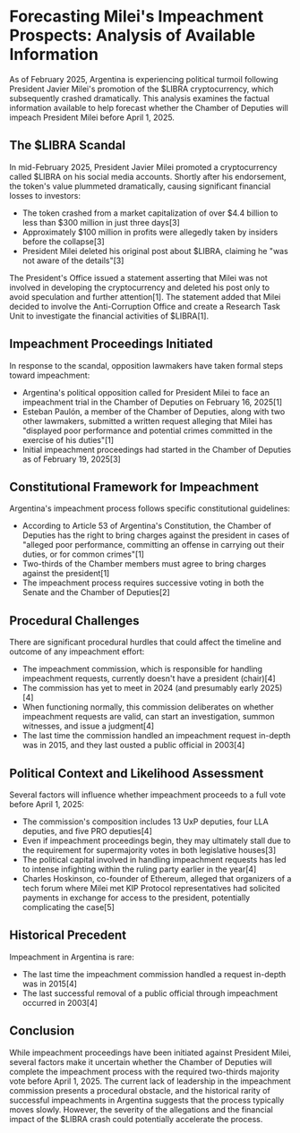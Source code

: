 # Forecasting Milei's Impeachment Prospects: Analysis of Available Information

As of February 2025, Argentina is experiencing political turmoil following President Javier Milei's promotion of the $LIBRA cryptocurrency, which subsequently crashed dramatically. This analysis examines the factual information available to help forecast whether the Chamber of Deputies will impeach President Milei before April 1, 2025.

## The $LIBRA Scandal

In mid-February 2025, President Javier Milei promoted a cryptocurrency called $LIBRA on his social media accounts. Shortly after his endorsement, the token's value plummeted dramatically, causing significant financial losses to investors:

- The token crashed from a market capitalization of over $4.4 billion to less than $300 million in just three days[3]
- Approximately $100 million in profits were allegedly taken by insiders before the collapse[3]
- President Milei deleted his original post about $LIBRA, claiming he "was not aware of the details"[3]

The President's Office issued a statement asserting that Milei was not involved in developing the cryptocurrency and deleted his post only to avoid speculation and further attention[1]. The statement added that Milei decided to involve the Anti-Corruption Office and create a Research Task Unit to investigate the financial activities of $LIBRA[1].

## Impeachment Proceedings Initiated

In response to the scandal, opposition lawmakers have taken formal steps toward impeachment:

- Argentina's political opposition called for President Milei to face an impeachment trial in the Chamber of Deputies on February 16, 2025[1]
- Esteban Paulón, a member of the Chamber of Deputies, along with two other lawmakers, submitted a written request alleging that Milei has "displayed poor performance and potential crimes committed in the exercise of his duties"[1]
- Initial impeachment proceedings had started in the Chamber of Deputies as of February 19, 2025[3]

## Constitutional Framework for Impeachment

Argentina's impeachment process follows specific constitutional guidelines:

- According to Article 53 of Argentina's Constitution, the Chamber of Deputies has the right to bring charges against the president in cases of "alleged poor performance, committing an offense in carrying out their duties, or for common crimes"[1]
- Two-thirds of the Chamber members must agree to bring charges against the president[1]
- The impeachment process requires successive voting in both the Senate and the Chamber of Deputies[2]

## Procedural Challenges

There are significant procedural hurdles that could affect the timeline and outcome of any impeachment effort:

- The impeachment commission, which is responsible for handling impeachment requests, currently doesn't have a president (chair)[4]
- The commission has yet to meet in 2024 (and presumably early 2025)[4]
- When functioning normally, this commission deliberates on whether impeachment requests are valid, can start an investigation, summon witnesses, and issue a judgment[4]
- The last time the commission handled an impeachment request in-depth was in 2015, and they last ousted a public official in 2003[4]

## Political Context and Likelihood Assessment

Several factors will influence whether impeachment proceeds to a full vote before April 1, 2025:

- The commission's composition includes 13 UxP deputies, four LLA deputies, and five PRO deputies[4]
- Even if impeachment proceedings begin, they may ultimately stall due to the requirement for supermajority votes in both legislative houses[3]
- The political capital involved in handling impeachment requests has led to intense infighting within the ruling party earlier in the year[4]
- Charles Hoskinson, co-founder of Ethereum, alleged that organizers of a tech forum where Milei met KIP Protocol representatives had solicited payments in exchange for access to the president, potentially complicating the case[5]

## Historical Precedent

Impeachment in Argentina is rare:

- The last time the impeachment commission handled a request in-depth was in 2015[4]
- The last successful removal of a public official through impeachment occurred in 2003[4]

## Conclusion

While impeachment proceedings have been initiated against President Milei, several factors make it uncertain whether the Chamber of Deputies will complete the impeachment process with the required two-thirds majority vote before April 1, 2025. The current lack of leadership in the impeachment commission presents a procedural obstacle, and the historical rarity of successful impeachments in Argentina suggests that the process typically moves slowly. However, the severity of the allegations and the financial impact of the $LIBRA crash could potentially accelerate the process.